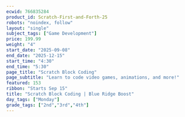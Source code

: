 ```yaml
---
ecwid: 766835284
product_id: Scratch-First-and-Forth-25
robots: "noindex, follow"
layout: "single"
subject_tags: ["Game Development"]
price: 199.99
weight: "4"
start_date: "2025-09-08"
end_date: "2025-12-15"
start_time: "4:30"
end_time: "5:30"
page_title: "Scratch Block Coding"
page_subtitle: "Learn to code video games, animations, and more!"
featured: 153
ribbon: "Starts Sep 15"
title: "Scratch Block Coding | Blue Ridge Boost"
day_tags: ["Monday"]
grade_tags: ["2nd","3rd","4th"]
---
```

